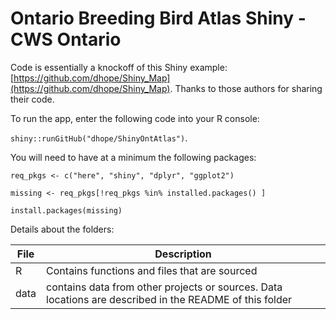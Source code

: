 # Ontario Breeding Bird Atlas Shiny - CWS Ontario  

Code is essentially a knockoff of this Shiny example: [https://github.com/dhope/Shiny_Map](https://github.com/dhope/Shiny_Map). Thanks to those authors for sharing their code.

To run the app, enter the following code into your R console:

`shiny::runGitHub("dhope/ShinyOntAtlas")`.

You will need to have at a minimum the following packages:

`req_pkgs <- c("here", "shiny", "dplyr", "ggplot2")`

`missing <- req_pkgs[!req_pkgs %in% installed.packages() ]`

`install.packages(missing)`

Details about the folders:

File | Description
---|----------------------------------------------------------
R | Contains functions and files that are sourced
data | contains data from other projects or sources. Data locations are described in the README of this folder

